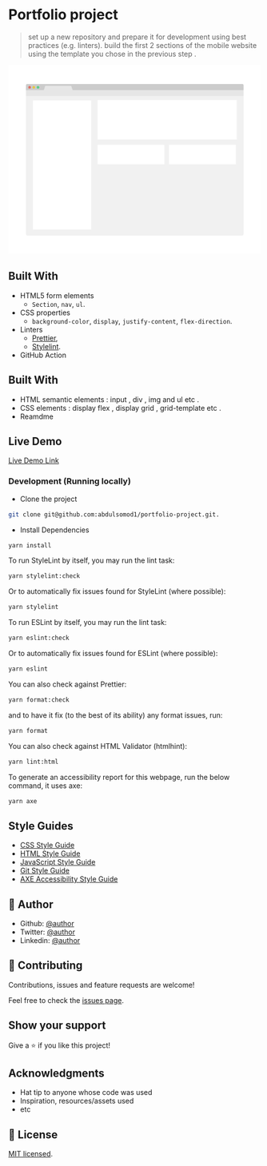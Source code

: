 # Portfolio project

> set up a new repository and prepare it for development using best practices (e.g. linters).
> build the first 2 sections of the mobile website using the template you chose in the previous step .

![screenshot](./app_screenshot.png)

## Built With

- HTML5 form elements
  - `Section`, `nav`, `ul`.
- CSS properties
  - `background-color`, `display`, `justify-content`, `flex-direction`.
- Linters
  - [Prettier](https://prettier.io/),
  - [Stylelint](https://stylelint.io/).
- GitHub Action

## Built With

- HTML semantic elements : input , div , img and ul etc .
- CSS elements : display flex , display grid , grid-template etc .
- Reamdme

## Live Demo

[Live Demo Link](https://https://tenifayo-portfolio-project.netlify.app/)

### Development (Running locally)

- Clone the project

```bash
git clone git@github.com:abdulsomod1/portfolio-project.git.

```

- Install Dependencies

```bash
yarn install
```

To run StyleLint by itself, you may run the lint task:

```bash
yarn stylelint:check
```

Or to automatically fix issues found for StyleLint (where possible):

```bash
yarn stylelint
```

To run ESLint by itself, you may run the lint task:

```bash
yarn eslint:check
```

Or to automatically fix issues found for ESLint (where possible):

```bash
yarn eslint
```

You can also check against Prettier:

```bash
yarn format:check
```

and to have it fix (to the best of its ability) any format issues, run:

```bash
yarn format
```

You can also check against HTML Validator (htmlhint):

```bash
yarn lint:html
```

To generate an accessibility report for this webpage, run the below command, it uses axe:

```bash
yarn axe
```

## Style Guides

- [CSS Style Guide](http://udacity.github.io/frontend-nanodegree-styleguide/css.html)
- [HTML Style Guide](http://udacity.github.io/frontend-nanodegree-styleguide/index.html)
- [JavaScript Style Guide](http://udacity.github.io/frontend-nanodegree-styleguide/javascript.html)
- [Git Style Guide](https://udacity.github.io/git-styleguide/)
- [AXE Accessibility Style Guide](https://dequeuniversity.com/rules/axe/html/4.7)

## 👤 Author

- Github: [@author](https://github.com/abdulsomod1)
- Twitter: [@author](https://twitter.com/codingcoding1)
- Linkedin: [@author](https://www.linkedin.com/in/abdulsomod1/)

## 🤝 Contributing

Contributions, issues and feature requests are welcome!

Feel free to check the [issues page](../../issues).

## Show your support

Give a ⭐️ if you like this project!

## Acknowledgments

- Hat tip to anyone whose code was used
- Inspiration, resources/assets used
- etc

## 📝 License

[MIT licensed](./LICENSE).
